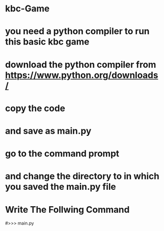 # kbc-Game
# you need a python compiler to run this basic kbc game
# download the python compiler from https://www.python.org/downloads/ 
# copy the code 
# and save as main.py
# go to the command prompt
# and change the directory to in which you saved the main.py file 
# Write The Follwing Command
#>>> main.py
